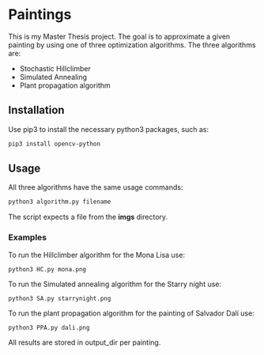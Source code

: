 # Paintings
 
This is my Master Thesis project. The goal is to approximate a given painting by using one of three optimization algorithms. The three algorithms are:
 
- Stochastic Hillclimber
- Simulated Annealing
- Plant propagation algorithm
 
 
## Installation
 
Use pip3 to install the necessary python3 packages, such as:
 
```bash
pip3 install opencv-python
```
 
## Usage
 
All three algorithms have the same usage commands:
 
```python
python3 algorithm.py filename
```
 
The script expects a file from the **imgs** directory.
 
### Examples
To run the Hillclimber algorithm for the Mona Lisa use:
 
```
python3 HC.py mona.png
```
To run the Simulated annealing algorithm for the Starry night use:
 
```
python3 SA.py starrynight.png
```
 
To run the plant propagation algorithm for the painting of Salvador Dalí use:
 
```
python3 PPA.py dali.png
```
 
All results are stored in output_dir per painting.
 
 

